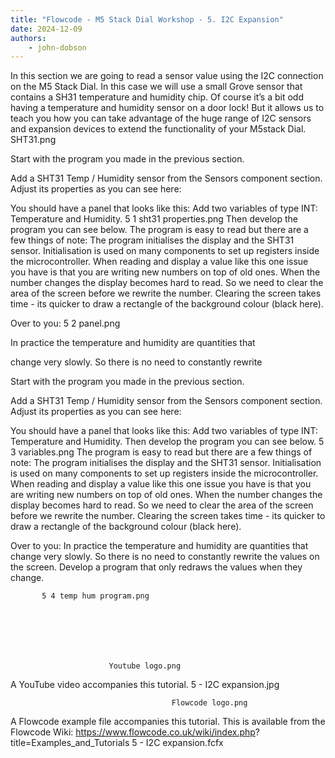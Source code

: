 ```yaml
---
title: "Flowcode - M5 Stack Dial Workshop - 5. I2C Expansion"
date: 2024-12-09
authors:
    - john-dobson
---
```


In this section we are going to read a sensor value using the
I2C connection on the M5 Stack Dial.
In this case we will use a small Grove sensor that contains a
SH31 temperature and humidity chip.
Of course it’s a bit odd having a temperature and humidity
sensor on a door lock! But it allows us to teach you how you
can take advantage of the huge range of I2C sensors and
expansion devices to extend the functionality of your M5stack
Dial.                                                  SHT31.png



Start with the program you made in the previous section.


Add a SHT31 Temp / Humidity sensor from the Sensors
component section.
Adjust its properties as you can see here:



You should have a panel that looks like this:
Add two variables of type INT: Temperature and       Humidity.
                                              5 1 sht31 properties.png
Then develop the program you can see below.
The program is easy to read but there are a few things of note:
The program initialises the display and the SHT31 sensor.
Initialisation is used on many components to set up registers
inside the microcontroller.
When reading and display a value like this one issue you have
is that you are writing new numbers on top of old ones. When
the number changes the display becomes hard to read. So we
need to clear the area of the screen before we rewrite the
number. Clearing the screen takes time - its quicker to draw a
rectangle of the background colour (black here).

Over to you:                5 2 panel.png


In practice the temperature and humidity are quantities that


change very slowly. So there is no need to constantly rewrite



Start with the program you made in the previous section.


Add a SHT31 Temp / Humidity sensor from the Sensors
component section.
Adjust its properties as you can see here:



You should have a panel that looks like this:
Add two variables of type INT: Temperature and Humidity.
Then develop the program you can see below. 5 3 variables.png
The program is easy to read but there are a few things of note:
The program initialises the display and the SHT31 sensor.
Initialisation is used on many components to set up registers
inside the microcontroller.
When reading and display a value like this one issue you have
is that you are writing new numbers on top of old ones. When
the number changes the display becomes hard to read. So we
need to clear the area of the screen before we rewrite the
number. Clearing the screen takes time - its quicker to draw a
rectangle of the background colour (black here).

Over to you:
In practice the temperature and humidity are quantities that
change very slowly. So there is no need to constantly rewrite
the values on the screen.
Develop a program that only redraws the values when they
change.



           5 4 temp hum program.png







                          Youtube logo.png




A YouTube video accompanies this tutorial.
                          5 - I2C expansion.jpg




                                        Flowcode logo.png
A Flowcode example file accompanies this tutorial. This is
available from the Flowcode Wiki:
https://www.flowcode.co.uk/wiki/index.php?
title=Examples_and_Tutorials
5 - I2C expansion.fcfx
